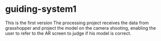 # guiding-system1
This is the first version
The processing project receives the data from grasshopper and project the model on the camera shooting, enabling the user to refer to the AR screen to judge if his model is correct.
